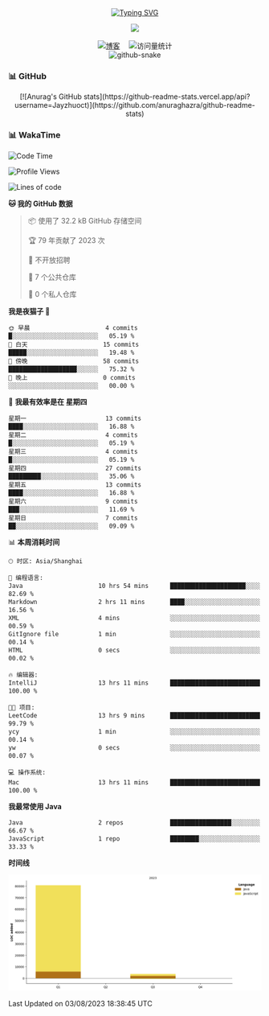 <div align="center">
  
  <!-- dynamic typing effect 动态打字效果 -->
  <div align="center">
    <a href="https://blog.sunguoqi.com/">
      <img src="https://readme-typing-svg.demolab.com?font=Fira+Code&pause=1000&width=600&lines=System.out.println(%22Hello%2C%20World!%22);cout << %22Hello%2C%20World!%22 << endl;console.log(%22Hello%2C%20World!%22);fmt.Println(%22Hello%2C%20World!%22);echo %22Hello%2C%20World!%22;Console.WriteLine(%22Hello%2C%20World!%22);print(%22Hello%2C%20World!%22)&center=true&size=27" alt="Typing SVG" />
    </a>
  </div>

  <!-- knock code pictures 敲代码的图片 -->
  <img src="https://cdn.jsdelivr.net/gh/sun0225SUN/sun0225SUN/assets/images/coding.gif" /><br>

  <!-- profile logo 个人资料徽标 -->
  <div align="center">
    <a href="https://jayzhu.one/"><img src="https://img.shields.io/badge/Website-博客-blue" alt="博客" /></a>&emsp;
    <!-- visitor statistics logo 访客数统计徽标 -->
    <img src="https://komarev.com/ghpvc/?username=Jayzhuoct&label=Views&color=0e75b6&style=flat" alt="访问量统计" />
  </div>

  <!-- Snake Code Contribution Map 贪吃蛇代码贡献图 -->
  <picture>
    <source media="(prefers-color-scheme: dark)" srcset="github-snake-dark.svg" />
    <source media="(prefers-color-scheme: light)" srcset="github-snake.svg" />
    <img alt="github-snake" src="github-snake.svg" />
  </picture>
</div>

<!-- github 统计 -->
### 📊 GitHub
<div align="center">
[![Anurag's GitHub stats](https://github-readme-stats.vercel.app/api?username=Jayzhuoct)](https://github.com/anuraghazra/github-readme-stats)
</div>

<!-- wakatime 统计 -->
### 📊 WakaTime
<!--START_SECTION:waka-->
![Code Time](http://img.shields.io/badge/Code%20Time-447%20hrs%2015%20mins-blue)

![Profile Views](http://img.shields.io/badge/%E4%B8%AA%E4%BA%BA%E8%B5%84%E6%96%99%E8%A7%82%E7%9C%8B%E6%AC%A1%E6%95%B0-137-blue)

![Lines of code](https://img.shields.io/badge/%E4%BB%8E%E3%80%8CHello%20World%E3%80%8D%E8%B5%B7%E6%88%91%E5%B7%B2%E7%BB%8F%E5%86%99%E4%BA%86-84.4%20thousand%20%E8%A1%8C%E4%BB%A3%E7%A0%81-blue)

**🐱 我的 GitHub 数据** 

> 📦  使用了 32.2 kB GitHub 存储空间 
 > 
> 🏆 79 年贡献了 2023 次
 > 
> 🚫 不开放招聘
 > 
> 📜 7 个公共仓库 
 > 
> 🔑 0 个私人仓库 
 > 
**我是夜猫子 🦉** 

```text
🌞 早晨                     4 commits           █░░░░░░░░░░░░░░░░░░░░░░░░   05.19 % 
🌆 白天                     15 commits          █████░░░░░░░░░░░░░░░░░░░░   19.48 % 
🌃 傍晚                     58 commits          ███████████████████░░░░░░   75.32 % 
🌙 晚上                     0 commits           ░░░░░░░░░░░░░░░░░░░░░░░░░   00.00 % 
```
📅 **我最有效率是在 星期四** 

```text
星期一                      13 commits          ████░░░░░░░░░░░░░░░░░░░░░   16.88 % 
星期二                      4 commits           █░░░░░░░░░░░░░░░░░░░░░░░░   05.19 % 
星期三                      4 commits           █░░░░░░░░░░░░░░░░░░░░░░░░   05.19 % 
星期四                      27 commits          █████████░░░░░░░░░░░░░░░░   35.06 % 
星期五                      13 commits          ████░░░░░░░░░░░░░░░░░░░░░   16.88 % 
星期六                      9 commits           ███░░░░░░░░░░░░░░░░░░░░░░   11.69 % 
星期日                      7 commits           ██░░░░░░░░░░░░░░░░░░░░░░░   09.09 % 
```


📊 **本周消耗时间** 

```text
🕑︎ 时区: Asia/Shanghai

💬 编程语言: 
Java                     10 hrs 54 mins      █████████████████████░░░░   82.69 % 
Markdown                 2 hrs 11 mins       ████░░░░░░░░░░░░░░░░░░░░░   16.56 % 
XML                      4 mins              ░░░░░░░░░░░░░░░░░░░░░░░░░   00.59 % 
GitIgnore file           1 min               ░░░░░░░░░░░░░░░░░░░░░░░░░   00.14 % 
HTML                     0 secs              ░░░░░░░░░░░░░░░░░░░░░░░░░   00.02 % 

🔥 编辑器: 
IntelliJ                 13 hrs 11 mins      █████████████████████████   100.00 % 

🐱‍💻 项目: 
LeetCode                 13 hrs 9 mins       █████████████████████████   99.79 % 
ycy                      1 min               ░░░░░░░░░░░░░░░░░░░░░░░░░   00.14 % 
yw                       0 secs              ░░░░░░░░░░░░░░░░░░░░░░░░░   00.07 % 

💻 操作系统: 
Mac                      13 hrs 11 mins      █████████████████████████   100.00 % 
```

**我最常使用 Java** 

```text
Java                     2 repos             █████████████████░░░░░░░░   66.67 % 
JavaScript               1 repo              ████████░░░░░░░░░░░░░░░░░   33.33 % 
```



**时间线**

![Lines of Code chart](https://raw.githubusercontent.com/Jayzhuoct/Jayzhuoct/main/assets/bar_graph.png)


 Last Updated on 03/08/2023 18:38:45 UTC
<!--END_SECTION:waka-->


